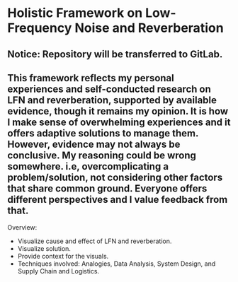 <h1>Holistic Framework on Low-Frequency Noise and Reverberation</h1>

<h2>Notice: Repository will be transferred to GitLab.</h2>

<h2>This framework reflects my personal experiences and self-conducted research on LFN and reverberation, supported by available evidence, though it remains my opinion. It is how I make sense of overwhelming experiences and it offers adaptive solutions to manage them. However, evidence may not always be conclusive. My reasoning could be wrong somewhere. i.e, overcomplicating a problem/solution, not considering other factors that share common ground. Everyone offers different perspectives and I value feedback from that.</h2>

Overview:
<ul>
    <li>Visualize cause and effect of LFN and reverberation.</li>
    <li>Visualize solution.</li>
    <li>Provide context for the visuals.</li>
    <li>Techniques involved: Analogies, Data Analysis, System Design, and Supply Chain and Logistics.</li>
</ul>

